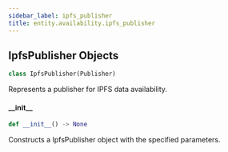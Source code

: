 ```yaml
---
sidebar_label: ipfs_publisher
title: entity.availability.ipfs_publisher
---
```


## IpfsPublisher Objects

```python
class IpfsPublisher(Publisher)
```

Represents a publisher for IPFS data availability.

#### \_\_init\_\_

```python
def __init__() -> None
```

Constructs a IpfsPublisher object with the specified parameters.


